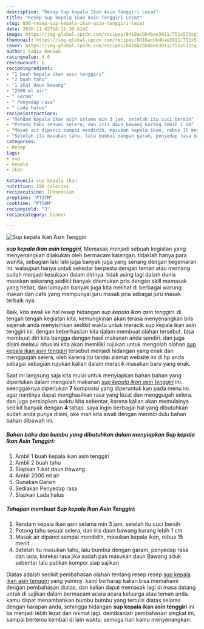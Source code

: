 ```yaml
---
description: "Resep Sup kepala Ikan Asin Tenggiri Lezat"
title: "Resep Sup kepala Ikan Asin Tenggiri Lezat"
slug: 896-resep-sup-kepala-ikan-asin-tenggiri-lezat
date: 2020-11-02T16:11:30.614Z
image: https://img-global.cpcdn.com/recipes/8418acbb4bae3911/751x532cq70/sup-kepala-ikan-asin-tenggiri-foto-resep-utama.jpg
thumbnail: https://img-global.cpcdn.com/recipes/8418acbb4bae3911/751x532cq70/sup-kepala-ikan-asin-tenggiri-foto-resep-utama.jpg
cover: https://img-global.cpcdn.com/recipes/8418acbb4bae3911/751x532cq70/sup-kepala-ikan-asin-tenggiri-foto-resep-utama.jpg
author: Sadie Hanson
ratingvalue: 4.6
reviewcount: 6
recipeingredient:
- "1 buah kepala ikan asin tenggiri"
- "2 buah tahu"
- "1 ikat daun bawang"
- "2000 ml air"
- " Garam"
- " Penyedap rasa"
- " Lada halus"
recipeinstructions:
- "Rendam kepala ikan asin selama min 3 jam, setelah itu cuci bersih"
- "Potong tahu sesuai selera, dan iris daun bawang kurang lebih 1 cm"
- "Masak air dipanci sampai mendidih, masukan kepala ikan, rebus 15 menit"
- "Setelah itu masukan tahu, lalu bumbui dengan garam, penyedap rasa dan lada, koreksi rasa jika sudah pas masukan daun Bawang aduk sebentar lalu patikan kompor siap sajikan"
categories:
- Resep
tags:
- sup
- kepala
- ikan

katakunci: sup kepala ikan 
nutrition: 298 calories
recipecuisine: Indonesian
preptime: "PT37M"
cooktime: "PT50M"
recipeyield: "3"
recipecategory: Dinner

---
```



![Sup kepala Ikan Asin Tenggiri](https://img-global.cpcdn.com/recipes/8418acbb4bae3911/751x532cq70/sup-kepala-ikan-asin-tenggiri-foto-resep-utama.jpg)

<b><i>sup kepala ikan asin tenggiri</i></b>, Memasak menjadi sebuah kegiatan yang menyenangkan dilakukan oleh bermacam kalangan. tidaklah hanya para wanita, sebagian laki laki juga banyak juga yang senang dengan kegemaran ini. walaupun hanya untuk sekedar berpesta dengan teman atau memang sudah menjadi kesukaan dalam dirinya. tidak asing lagi dalam dunia masakan sekarang sedikit banyak ditemukan pria dengan skill memasak yang hebat, dan lumayan banyak juga kita melihat di berbagai warung makan dan cafe yang mempunyai juru masak pria sebagai juru masak terbaik nya.

Baik, kita awali ke hal resep hidangan <i>sup kepala ikan asin tenggiri</i>. di tengah tengah kegiatan kita, kemungkinan akan terasa menyenangkan bila sejenak anda menyisihkan sedikit waktu untuk meracik sup kepala ikan asin tenggiri ini. dengan keberhasilan kita dalam membuat olahan tersebut, bisa membuat diri kita bangga dengan hasil makanan anda sendiri. dan juga disini melalui situs ini kita akan memiliki rujukan untuk mengolah olahan <u>sup kepala ikan asin tenggiri</u> tersebut menjadi hidangan yang enak dan menggugah selera, oleh karena itu tandai alamat website ini di hp anda sebagai sebagian rujukan kalian dalam meracik masakan baru yang enak.




Saat ini langsung saja kita mulai untuk menyiapkan bahan bahan yang diperlukan dalam mengolah makanan <u><i>sup kepala ikan asin tenggiri</i></u> ini. seenggaknya diperlukan <b>7</b> komposisi yang diperuntuk kan pada menu ini. agar nantinya dapat menghasilkan rasa yang lezat dan menggugah selera. dan juga persiapkan waktu kita sebentar, karena kalian akan memulainya sedikit banyak dengan <b>4</b> tahap. saya ingin berbagai hal yang dibutuhkan sudah anda punya disini, oke mari kita awali dengan merinci dulu bahan bahan dibawah ini.

<!--inarticleads1-->

##### Bahan baku dan bumbu yang dibutuhkan dalam menyiapkan Sup kepala Ikan Asin Tenggiri:

1. Ambil 1 buah kepala ikan asin tenggiri
1. Ambil 2 buah tahu
1. Siapkan 1 ikat daun bawang
1. Ambil 2000 ml air
1. Gunakan  Garam
1. Sediakan  Penyedap rasa
1. Siapkan  Lada halus




<!--inarticleads2-->

##### Tahapan membuat Sup kepala Ikan Asin Tenggiri:

1. Rendam kepala ikan asin selama min 3 jam, setelah itu cuci bersih
1. Potong tahu sesuai selera, dan iris daun bawang kurang lebih 1 cm
1. Masak air dipanci sampai mendidih, masukan kepala ikan, rebus 15 menit
1. Setelah itu masukan tahu, lalu bumbui dengan garam, penyedap rasa dan lada, koreksi rasa jika sudah pas masukan daun Bawang aduk sebentar lalu patikan kompor siap sajikan




Diatas adalah sedikit pembahasan olahan tentang resep resep <u>sup kepala ikan asin tenggiri</u> yang yummy. kami berharap kalian bisa memahami dengan pembahasan diatas, dan kalian dapat memasak lagi di masa datang untuk di sajikan dalam bermacam acara acara keluarga atau teman anda. kamu dapat menambahkan bumbu bumbu yang tertulis diatas selaras dengan harapan anda, sehingga hidangan <b>sup kepala ikan asin tenggiri</b> ini bs menjadi lebih lezat dan nikmat lagi. demikianlah pembahasan singkat ini, sampai bertemu kembali di lain waktu. semoga hari kamu menyenangkan.
